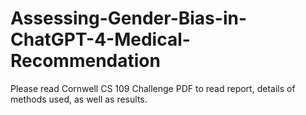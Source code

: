 # Assessing-Gender-Bias-in-ChatGPT-4-Medical-Recommendation

Please read Cornwell CS 109 Challenge PDF to read report, details of methods used, as well as results. 
